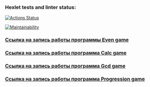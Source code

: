 ### Hexlet tests and linter status:
[![Actions Status](https://github.com/SkaviCos/java-project-lvl1/actions/workflows/hexlet-check.yml/badge.svg)](https://github.com/SkaviCos/java-project-lvl1/actions)

[![Maintainability](https://api.codeclimate.com/v1/badges/9230ed2d388ddc9118d7/maintainability)](https://codeclimate.com/github/SkaviCos/java-project-lvl1/maintainability)

### [Ссылка на запись работы программы Even game](https://asciinema.org/connect/35d3a6ed-0ac2-49d2-9777-166f68197a75)
### [Ссылка на запись работы программа Calc game](https://asciinema.org/a/A7plO33yOpgOAWht9fVNF2Nvk)
### [Ссылка на запись работы программа Gcd game](https://asciinema.org/a/On7ukHJQdWGkLcPEYHrd1cUmO)
### [Ссылка на запись работы программа Progression game](https://asciinema.org/a/2w182UFIfftu9hLnfeXfTp844)